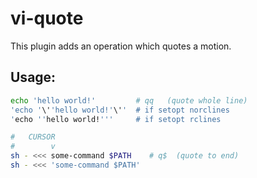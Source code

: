 # vi-quote

This plugin adds an operation which quotes a motion.

## Usage:

```zsh
echo 'hello world!'         # qq   (quote whole line)
'echo '\''hello world!'\''  # if setopt norclines
'echo ''hello world!'''     # if setopt rclines
```

```zsh
#   CURSOR
#        v
sh - <<< some-command $PATH    # q$  (quote to end)
sh - <<< 'some-command $PATH'
```
